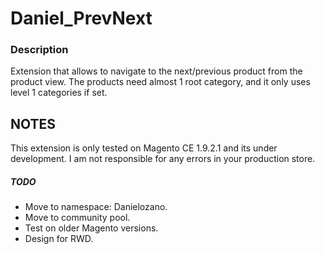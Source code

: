 Daniel_PrevNext
=============

### Description
Extension that allows to navigate to the next/previous product from the product view. The products need almost 1 root category, and it only uses level 1 categories if set.

NOTES
-------------
This extension is only tested on Magento CE 1.9.2.1 and its under development. I am not responsible for any errors in your production store.

##### TODO
* Move to namespace: Danielozano.
* Move to community pool.
* Test on older Magento versions.
* Design for RWD.